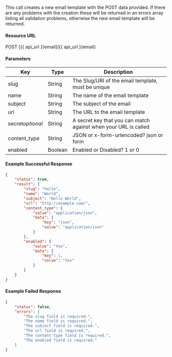 <!--
@title Create new email template
@author Moltin Ltd
@description Creates a new email template

@sidebar 1
@family Email Templates
@rate No
@auth Yes
@format JSON
@http POST
@version beta
-->
This call creates a new email template with the POST data provided. If there are any problems with the creation these will be returned in an errors array listing all validation problems, otherwise the new email template will be returned.


#### Resource URL
POST [{{ api_url }}email]({{ api_url }}email)


#### Parameters
Key | Type | Description
--- | ---- | -----------
slug | String | The Slug/URI of the email template, must be unique
name | String | The name of the email template
subject | String | The subject of the email
url | String | The URL to the email template
secret*optional* | String | A secret key that you can match against when your URL is called
content_type | String | JSON or x-form-urlencoded? json or form
enabled | Boolean | Enabled or Disabled? 1 or 0 

<!--code-->
#### Example Successful Response
``` json
{
    "status": true,
    "result": {
        "slug": "hello",
        "name": "World",
        "subject": "Hello World",
        "url": "http://example.com/",
        "content_type": {
            "value": "application/json",
            "data": {
                "key": "json",
                "value": "application/json"
            }
        },
        "enabled": {
            "value": "Yes",
            "data": {
                "key": 1,
                "value": "Yes"
            }
        }
    }
}
```


#### Example Failed Response
``` json
{
    "status": false,
    "errors": [
        "The slug field is required.",
        "The name field is required.",
        "The subject field is required.",
        "The url field is required.",
        "The content type field is required.",
        "The enabled field is required."
    ]
}
```
<!--/code-->